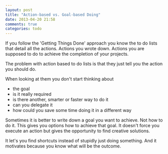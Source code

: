```yaml
---
layout: post
title: "Action-based vs. Goal-based Doing"
date: 2013-04-20 21:58
comments: true
categories: todo
---
```


If you follow the 'Getting Things Done' approach you know the to do lists that detail all the actions. Actions you wrote down. Actions you are supposed to do to achieve the completion of your projects.

The problem with action based to do lists is that they just tell you the action you should do.

When looking at them you don't start thinking about 

- the goal
- is it really required
- is there another, smarter or faster way to do it
- can you delegate it
- how could you save some time doing it in a different way

<!-- more -->

Sometimes it is better to write down a goal you want to achieve. Not how to do it. This gives you options how to achieve that goal. It doesn't force you execute an action but gives the opportunity to find creative solutions.

It let's you find shortcuts instead of stupidly just doing something. And it motivates because you know what will be the outcome.


